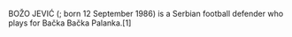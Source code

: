 BOŽO JEVIĆ (; born 12 September 1986) is a Serbian football defender who plays for Bačka Bačka Palanka.[1]
